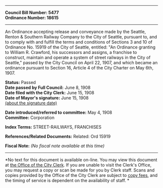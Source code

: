 * * * * *  
  
**Council Bill Number: [](#h0)[](#h2)5477**   
**Ordinance Number: 18615**  
  
* * * * *  
  
An Ordinance accepting release and conveyance made by the Seattle, Renton & Southern Railway Company to the City of Seattle, pursuant to, and to comply with and fulfill the terms and conditions of Sections 3 and 10 of Ordinance No. 15919 of the City of Seattle, entitled: "An Ordinance granting to William R. Crawford, his successors and assigns, a franchise to construct, maintain and operate a system of street railways in the City of Seattle," passed by the City Council on April 22, 1907, and which became an ordinance pursuant to Section 16, Article 4 of the City Charter on May 6th, 1907.  
  
**Status:** Passed   
**Date passed by Full Council:** June 8, 1908   
**Date filed with the City Clerk:** June 15, 1908   
**Date of Mayor's signature:** June 15, 1908   
[(about the signature date)](/~public/approvaldate.htm)   
  
  
**Date introduced/referred to committee:** May 4, 1908   
**Committee:** Corporation   
  
**Index Terms:** STREET-RAILWAYS, FRANCHISES  
  
**References/Related Documents:** Related: Ord 15919  
  
**Fiscal Note:** *(No fiscal note available at this time)*  
  
* * * * *  
  
*No text for this document is available on-line. You may view this document at [the Office of the City Clerk](http://www.seattle.gov/leg/clerk/contactUs.htm). If you are unable to visit the Clerk's Office, you may request a copy or scan be made for you by Clerk staff. Scans and copies provided by the Office of the City Clerk are subject to [copy fees](http://clerk.seattle.gov/~public/clerkfees.htm), and the timing of service is dependent on the availability of staff. *  
  
  
